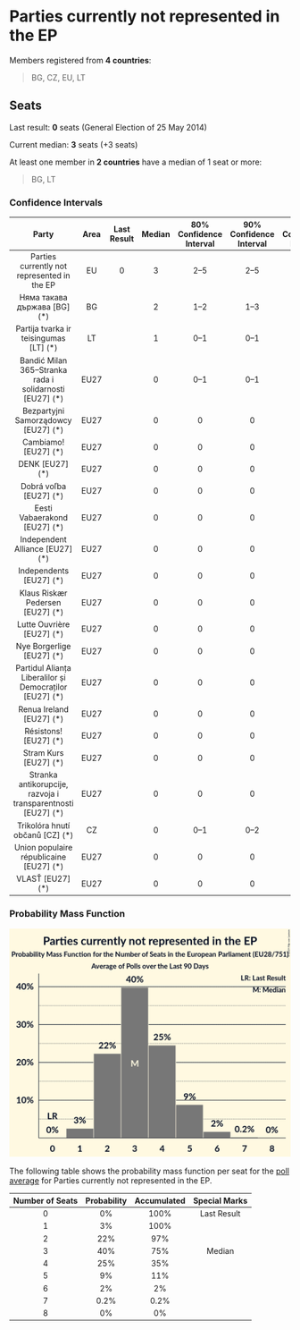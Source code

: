 # Parties currently not represented in the EP

Members registered from **4 countries**:

> BG, CZ, EU, LT

## Seats

Last result: **0** seats (General Election of 25 May 2014)

Current median: **3** seats (+3 seats)

At least one member in **2 countries** have a median of 1 seat or more:

> BG, LT

### Confidence Intervals

| Party | Area | Last Result | Median | 80% Confidence Interval | 90% Confidence Interval | 95% Confidence Interval | 99% Confidence Interval |
|:-----:|:----:|:-----------:|:------:|:-----------------------:|:-----------------------:|:-----------------------:|:-----------------------:|
| Parties currently not represented in the EP | EU | 0 | 3 | 2–5 | 2–5 | 1–5 | 1–6 |
| Няма такава държава [BG] (*) | BG | | 2 | 1–2 | 1–3 | 1–3 | 1–3 |
| Partija tvarka ir teisingumas [LT] (*) | LT | | 1 | 0–1 | 0–1 | 0–1 | 0–1 |
| Bandić Milan 365–Stranka rada i solidarnosti [EU27] (*) | EU27 | | 0 | 0–1 | 0–1 | 0–1 | 0–1 |
| Bezpartyjni Samorządowcy [EU27] (*) | EU27 | | 0 | 0 | 0 | 0 | 0 |
| Cambiamo! [EU27] (*) | EU27 | | 0 | 0 | 0 | 0 | 0 |
| DENK [EU27] (*) | EU27 | | 0 | 0 | 0 | 0 | 0 |
| Dobrá voľba [EU27] (*) | EU27 | | 0 | 0 | 0 | 0 | 0–1 |
| Eesti Vabaerakond [EU27] (*) | EU27 | | 0 | 0 | 0 | 0 | 0 |
| Independent Alliance [EU27] (*) | EU27 | | 0 | 0 | 0 | 0 | 0 |
| Independents [EU27] (*) | EU27 | | 0 | 0 | 0 | 0 | 0 |
| Klaus Riskær Pedersen [EU27] (*) | EU27 | | 0 | 0 | 0 | 0 | 0 |
| Lutte Ouvrière [EU27] (*) | EU27 | | 0 | 0 | 0 | 0 | 0 |
| Nye Borgerlige [EU27] (*) | EU27 | | 0 | 0 | 0 | 0 | 0 |
| Partidul Alianța Liberalilor și Democraților [EU27] (*) | EU27 | | 0 | 0 | 0 | 0–1 | 0–2 |
| Renua Ireland [EU27] (*) | EU27 | | 0 | 0 | 0 | 0 | 0 |
| Résistons! [EU27] (*) | EU27 | | 0 | 0 | 0 | 0 | 0 |
| Stram Kurs [EU27] (*) | EU27 | | 0 | 0 | 0 | 0 | 0 |
| Stranka antikorupcije, razvoja i transparentnosti [EU27] (*) | EU27 | | 0 | 0 | 0 | 0 | 0 |
| Trikolóra hnutí občanů [CZ] (*) | CZ | | 0 | 0–1 | 0–2 | 0–2 | 0–2 |
| Union populaire républicaine [EU27] (*) | EU27 | | 0 | 0 | 0 | 0 | 0 |
| VLASŤ [EU27] (*) | EU27 | | 0 | 0 | 0 | 0 | 0 |

### Probability Mass Function

![Graph with seats probability mass function not yet produced](average-2019-12-31-seats-pmf-partiescurrentlynotrepresentedintheep.png "Seats Probability Mass Function")

The following table shows the probability mass function per seat for the [poll average](average-2019-12-31.html) for Parties currently not represented in the EP.

| Number of Seats | Probability | Accumulated | Special Marks |
|:---------------:|:-----------:|:-----------:|:-------------:|
| 0 | 0% | 100% | Last Result |
| 1 | 3% | 100% |  |
| 2 | 22% | 97% |  |
| 3 | 40% | 75% | Median |
| 4 | 25% | 35% |  |
| 5 | 9% | 11% |  |
| 6 | 2% | 2% |  |
| 7 | 0.2% | 0.2% |  |
| 8 | 0% | 0% |  |


